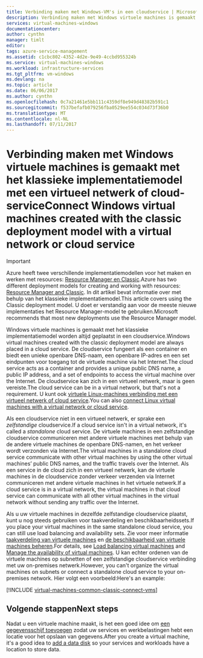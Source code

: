 ```yaml
---
title: Verbinding maken met Windows-VM's in een cloudservice | Microsoft Docs
description: Verbinding maken met Windows virtuele machines is gemaakt met het klassieke implementatiemodel met een Azure-cloudservice of virtuele netwerk.
services: virtual-machines-windows
documentationcenter: 
author: cynthn
manager: timlt
editor: 
tags: azure-service-management
ms.assetid: c1cbc802-4352-4d2e-9e49-4ccbd955324b
ms.service: virtual-machines-windows
ms.workload: infrastructure-services
ms.tgt_pltfrm: vm-windows
ms.devlang: na
ms.topic: article
ms.date: 06/06/2017
ms.author: cynthn
ms.openlocfilehash: 0c7a21461e5bb111c4359df8e949d48382b591c1
ms.sourcegitcommit: f537befafb079256fba0529ee554c034d73f36b0
ms.translationtype: MT
ms.contentlocale: nl-NL
ms.lasthandoff: 07/11/2017
---
```

# <a name="connect-windows-virtual-machines-created-with-the-classic-deployment-model-with-a-virtual-network-or-cloud-service"></a><span data-ttu-id="e9cbb-103">Verbinding maken met Windows virtuele machines is gemaakt met het klassieke implementatiemodel met een virtueel netwerk of cloud-service</span><span class="sxs-lookup"><span data-stu-id="e9cbb-103">Connect Windows virtual machines created with the classic deployment model with a virtual network or cloud service</span></span>
> [!IMPORTANT]
> <span data-ttu-id="e9cbb-104">Azure heeft twee verschillende implementatiemodellen voor het maken en werken met resources: [Resource Manager en Classic](../../../resource-manager-deployment-model.md).</span><span class="sxs-lookup"><span data-stu-id="e9cbb-104">Azure has two different deployment models for creating and working with resources: [Resource Manager and Classic](../../../resource-manager-deployment-model.md).</span></span> <span data-ttu-id="e9cbb-105">In dit artikel bevat informatie over met behulp van het klassieke implementatiemodel.</span><span class="sxs-lookup"><span data-stu-id="e9cbb-105">This article covers using the Classic deployment model.</span></span> <span data-ttu-id="e9cbb-106">U doet er verstandig aan voor de meeste nieuwe implementaties het Resource Manager-model te gebruiken.</span><span class="sxs-lookup"><span data-stu-id="e9cbb-106">Microsoft recommends that most new deployments use the Resource Manager model.</span></span>

<span data-ttu-id="e9cbb-107">Windows virtuele machines is gemaakt met het klassieke implementatiemodel worden altijd geplaatst in een cloudservice.</span><span class="sxs-lookup"><span data-stu-id="e9cbb-107">Windows virtual machines created with the classic deployment model are always placed in a cloud service.</span></span> <span data-ttu-id="e9cbb-108">De cloudservice fungeert als een container en biedt een unieke openbare DNS-naam, een openbare IP-adres en een set eindpunten voor toegang tot de virtuele machine via het Internet.</span><span class="sxs-lookup"><span data-stu-id="e9cbb-108">The cloud service acts as a container and provides a unique public DNS name, a public IP address, and a set of endpoints to access the virtual machine over the Internet.</span></span> <span data-ttu-id="e9cbb-109">De cloudservice kan zich in een virtueel netwerk, maar is geen vereiste.</span><span class="sxs-lookup"><span data-stu-id="e9cbb-109">The cloud service can be in a virtual network, but that's not a requirement.</span></span> <span data-ttu-id="e9cbb-110">U kunt ook [virtuele Linux-machines verbinding met een virtueel netwerk of cloud service](../../linux/classic/connect-vms.md).</span><span class="sxs-lookup"><span data-stu-id="e9cbb-110">You can also [connect Linux virtual machines with a virtual network or cloud service](../../linux/classic/connect-vms.md).</span></span>

<span data-ttu-id="e9cbb-111">Als een cloudservice niet in een virtueel netwerk, er sprake een *zelfstandige* cloudservice.</span><span class="sxs-lookup"><span data-stu-id="e9cbb-111">If a cloud service isn't in a virtual network, it's called a *standalone* cloud service.</span></span> <span data-ttu-id="e9cbb-112">De virtuele machines in een zelfstandige cloudservice communiceren met andere virtuele machines met behulp van de andere virtuele machines de openbare DNS-namen, en het verkeer wordt verzonden via Internet.</span><span class="sxs-lookup"><span data-stu-id="e9cbb-112">The virtual machines in a standalone cloud service communicate with other virtual machines by using the other virtual machines’ public DNS names, and the traffic travels over the Internet.</span></span> <span data-ttu-id="e9cbb-113">Als een service in de cloud zich in een virtueel netwerk, kan de virtuele machines in de cloudservice zonder verkeer verzenden via Internet communiceren met andere virtuele machines in het virtuele netwerk.</span><span class="sxs-lookup"><span data-stu-id="e9cbb-113">If a cloud service is in a virtual network, the virtual machines in that cloud service can communicate with all other virtual machines in the virtual network without sending any traffic over the Internet.</span></span>

<span data-ttu-id="e9cbb-114">Als u uw virtuele machines in dezelfde zelfstandige cloudservice plaatst, kunt u nog steeds gebruiken voor taakverdeling en beschikbaarheidssets.</span><span class="sxs-lookup"><span data-stu-id="e9cbb-114">If you place your virtual machines in the same standalone cloud service, you can still use load balancing and availability sets.</span></span> <span data-ttu-id="e9cbb-115">Zie voor meer informatie [taakverdeling van virtuele machines](../../virtual-machines-windows-load-balance.md?toc=%2fazure%2fvirtual-machines%2fwindows%2ftoc.json) en [de beschikbaarheid van virtuele machines beheren](../../virtual-machines-windows-manage-availability.md?toc=%2fazure%2fvirtual-machines%2fwindows%2ftoc.json).</span><span class="sxs-lookup"><span data-stu-id="e9cbb-115">For details, see [Load balancing virtual machines](../../virtual-machines-windows-load-balance.md?toc=%2fazure%2fvirtual-machines%2fwindows%2ftoc.json) and [Manage the availability of virtual machines](../../virtual-machines-windows-manage-availability.md?toc=%2fazure%2fvirtual-machines%2fwindows%2ftoc.json).</span></span> <span data-ttu-id="e9cbb-116">U kan echter ordenen van de virtuele machines op subnetten of een zelfstandige cloudservice verbinding met uw on-premises netwerk.</span><span class="sxs-lookup"><span data-stu-id="e9cbb-116">However, you can't organize the virtual machines on subnets or connect a standalone cloud service to your on-premises network.</span></span> <span data-ttu-id="e9cbb-117">Hier volgt een voorbeeld:</span><span class="sxs-lookup"><span data-stu-id="e9cbb-117">Here's an example:</span></span>

[!INCLUDE [virtual-machines-common-classic-connect-vms](../../../../includes/virtual-machines-common-classic-connect-vms.md)]

## <a name="next-steps"></a><span data-ttu-id="e9cbb-118">Volgende stappen</span><span class="sxs-lookup"><span data-stu-id="e9cbb-118">Next steps</span></span>
<span data-ttu-id="e9cbb-119">Nadat u een virtuele machine maakt, is het een goed idee om [een gegevensschijf toevoegen](attach-disk.md) zodat uw services en werkbelastingen hebt een locatie voor het opslaan van gegevens.</span><span class="sxs-lookup"><span data-stu-id="e9cbb-119">After you create a virtual machine, it's a good idea to [add a data disk](attach-disk.md) so your services and workloads have a location to store data.</span></span>
